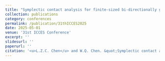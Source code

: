 ```yaml
---
title: "Symplectic contact analysis for finite-sized bi-directionally graded plane with multi-field coupling"
collection: publications
category: conferences
permalink: /publication/31thICCES2025
date: 2025-05-01
venue: '31st ICCES Conference'
excerpt: ''
slidesurl: ''
paperurl: ''
citation: '<u>L.Z.C. Chen</u> and W.Q. Chen. &quot;Symplectic contact analysis for finite-sized bi-directionally graded plane with multi-field coupling. &quot; <i>The 31st International Conference on Computational & Experimental Engineering and Science.</i> Changsha, Hunan. May 26-29, 2025.'
---
```

